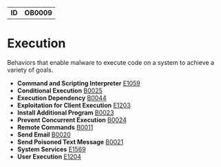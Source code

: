 |||
|---|---|
|**ID**|**OB0009**|

# Execution #
Behaviors that enable malware to execute code on a system to achieve a variety of goals.

* **Command and Scripting Interpreter** [E1059](../execution/command-and-scripting-interpreter.md)
* **Conditional Execution** [B0025](../execution/conditional-execution.md)
* **Execution Dependency** [B0044](../execution/execution-dependency.md)
* **Exploitation for Client Execution** [E1203](../execution/exploitation-for-client-execution.md)
* **Install Additional Program** [B0023](../execution/install-additional-program.md)
* **Prevent Concurrent Execution** [B0024](../execution/prevent-concurrent-execution.md)
* **Remote Commands** [B0011](../execution/remote-commands.md)
* **Send Email** [B0020](../execution/send-email.md)
* **Send Poisoned Text Message** [B0021](../execution/send-poisoned-text-message.md)
* **System Services** [E1569](../execution/system-services.md)
* **User Execution** [E1204](../execution/user-execution.md)

